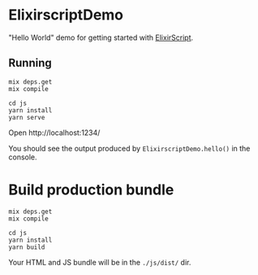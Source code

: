 # ElixirscriptDemo

"Hello World" demo for getting started with [ElixirScript](https://github.com/elixirscript/elixirscript).

## Running

```
mix deps.get
mix compile

cd js
yarn install
yarn serve
```

Open http://localhost:1234/

You should see the output produced by `ElixirscriptDemo.hello()` in the console.

# Build production bundle

```
mix deps.get
mix compile

cd js
yarn install
yarn build
```

Your HTML and JS bundle will be in the `./js/dist/` dir.